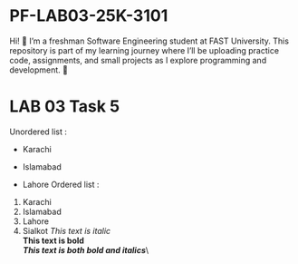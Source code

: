 # PF-LAB03-25K-3101
Hi! 👋 I’m a freshman Software Engineering student at FAST University.
This repository is part of my learning journey where I’ll be uploading practice code, assignments, and small projects as I explore programming and development. 🚀
# LAB 03 Task 5
Unordered list :
- Karachi
* Islamabad
+ Lahore
Ordered list :
1. Karachi
2. Islamabad
3. Lahore
4. Sialkot
*This text is italic*\
**This text is bold**\
***This text is both bold and italics***\

